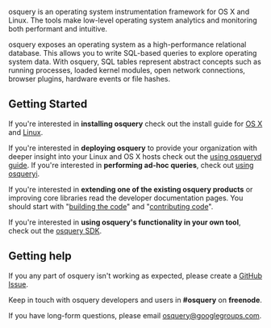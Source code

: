 osquery is an operating system instrumentation framework for OS X and Linux.
The tools make low-level operating system analytics and monitoring both performant and intuitive.

osquery exposes an operating system as a high-performance relational database. This allows you to write SQL-based queries to explore operating system data. With osquery, SQL tables represent abstract concepts such as running processes, loaded kernel modules, open network connections, browser plugins, hardware events or file hashes.

## Getting Started

If you're interested in **installing osquery** check out the install guide for [OS X](installation/install-osx.md) and [Linux](installation/install-linux.md).

If you're interested in **deploying osquery** to provide your organization with deeper insight into your Linux and OS X hosts check out the [using osqueryd guide](introduction/using-osqueryd.md).
If you're interested in **performing ad-hoc queries**, check out [using osqueryi](introduction/using-osqueryi.md).

If you're interested in **extending one of the existing osquery products** or improving core libraries read the developer documentation pages. You should start with "[building the code](development/building.md)" and "[contributing code](development/contributing-code.md)".

If you're interested in **using osquery's functionality in your own tool**, check out the [osquery SDK](development/osquery-sdk.md).

## Getting help

If you any part of osquery isn't working as expected, please create a [GitHub Issue](https://github.com/facebook/osquery/issues).

Keep in touch with osquery developers and users in **#osquery** on **freenode**.

If you have long-form questions, please email [osquery@googlegroups.com](mailto:osquery@googlegroups.com).
